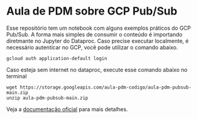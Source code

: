 # Aula de PDM sobre GCP Pub/Sub

Esse repositório tem um notebook com alguns exemplos práticos do GCP Pub/Sub.
A forma mais simples de consumir o conteúdo é importando diretmante no Jupyter do Dataproc.
Caso precise executar localmente, é necessário autenticar no GCP, você pode utilizar o comando abaixo.

```shell
gcloud auth application-default login
```

Caso esteja sem internet no dataproc, execute esse comando abaixo no terminal
```
wget https://storage.googleapis.com/aula-pdm-codigo/aula-pdm-pubsub-main.zip
unzip aula-pdm-pubsub-main.zip
```

Veja a [documentação oficial](https://googleapis.dev/python/google-api-core/latest/auth.html) para mais detalhes.
